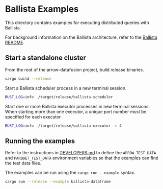 <!---
  Licensed to the Apache Software Foundation (ASF) under one
  or more contributor license agreements.  See the NOTICE file
  distributed with this work for additional information
  regarding copyright ownership.  The ASF licenses this file
  to you under the Apache License, Version 2.0 (the
  "License"); you may not use this file except in compliance
  with the License.  You may obtain a copy of the License at

    http://www.apache.org/licenses/LICENSE-2.0

  Unless required by applicable law or agreed to in writing,
  software distributed under the License is distributed on an
  "AS IS" BASIS, WITHOUT WARRANTIES OR CONDITIONS OF ANY
  KIND, either express or implied.  See the License for the
  specific language governing permissions and limitations
  under the License.
-->

# Ballista Examples

This directory contains examples for executing distributed queries with Ballista.

For background information on the Ballista architecture, refer to 
the [Ballista README](../ballista/README.md).

## Start a standalone cluster

From the root of the arrow-datafusion project, build release binaries.

```bash
cargo build --release
```

Start a Ballista scheduler process in a new terminal session.

```bash
RUST_LOG=info ./target/release/ballista-scheduler
```

Start one or more Ballista executor processes in new terminal sessions. When starting more than one 
executor, a unique port number must be specified for each executor.

```bash
RUST_LOG=info ./target/release/ballista-executor -c 4
```

## Running the examples

Refer to the instructions in [DEVELOPERS.md](../DEVELOPERS.md) to define the `ARROW_TEST_DATA` and
`PARQUET_TEST_DATA` environment variables so that the examples can find the test data files.

The examples can be run using the `cargo run --example` syntax. 

```bash
cargo run --release --example ballista-dataframe
```


